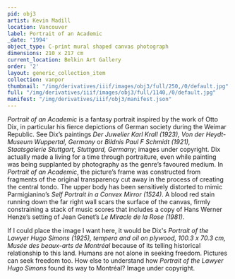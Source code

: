 ```yaml
---
pid: obj3
artist: Kevin Madill
location: Vancouver
label: Portrait of an Academic
_date: '1994'
object_type: C-print mural shaped canvas photograph
dimensions: 210 x 217 cm
current_location: Belkin Art Gallery
order: '2'
layout: generic_collection_item
collection: vanpor
thumbnail: "/img/derivatives/iiif/images/obj3/full/250,/0/default.jpg"
full: "/img/derivatives/iiif/images/obj3/full/1140,/0/default.jpg"
manifest: "/img/derivatives/iiif/obj3/manifest.json"
---
```


*Portrait of an Academic* is a fantasy portrait inspired by the work of Otto Dix, in particular his fierce depictions of German society during the Weimar Republic. See Dix’s paintings *Der Juwelier Karl Krall (1923), Von der Heydt-Museum Wuppertal, Germany* or *Bildnis Paul F Schmidt (1921), Staatsgalerie Stuttgart, Stuttgard, Germany*; images under copyright. Dix actually made a living for a time through portraiture, even while painting was being supplanted by photography as the genre’s favoured medium. In *Portrait of an Academic*, the picture’s frame was constructed from fragments of the original transparency cut away in the process of creating the central tondo. The upper body has been sensitively distorted to mimic Parmigianino’s *Self Portrait in a Convex Mirror (1524)*. A blood red stain running down the far right wall scars the surface of the canvas, firmly constraining a stack of music scores that includes a copy of Hans Werner Henze’s setting of Jean Genet’s *Le Miracle de la Rose (1981)*.

If I could place the image I want here, it would be Dix's *Portrait of the Lawyer Hugo Simons (1925), tempera and oil on plywood, 100.3 x 70.3 cm, Musée des beaux-arts de Montréal* because of its telling historical relationship to this land. Humans are not alone in seeking freedom. Pictures can seek freedom too. How else to understand how *Portrait of the Lawyer Hugo Simons* found its way to Montréal? Image under copyright.
